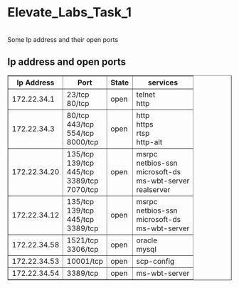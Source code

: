 # Elevate_Labs_Task_1

<br>
<!DOCTYPE html>
<html>
<head>
  <tittle>Some Ip address and their open ports</tittle>
</head>
<body>
  <h2>Ip address and open ports</h2>
  <table border="1">
    <tr>
      <th>Ip Address</th>
      <th>Port</th>
      <th>State</th>
      <th>services</th>
    </tr>
    <tr>
      <td>172.22.34.1</td>
      <td>23/tcp <br>80/tcp</td>
      <td>open</td>
       <td>telnet<br> http</td>
    <tr>
      <td>172.22.34.3</td>
      <td>80/tcp<br>443/tcp<br>554/tcp <br>8000/tcp<br></td>
      <td>open</td>
      <td>http<br>https<br>rtsp<br>http-alt</td>
       </tr>
    <tr>
    <td>172.22.34.20</td>
    <td>
    135/tcp <br>139/tcp<br>445/tcp<br>3389/tcp<br>7070/tcp</td>
    <td>open</td>
    <td>msrpc<br>netbios-ssn<br>microsoft-ds<br>ms-wbt-server<br> realserver
    </td>
  </tr>
  <tr>
  <td> 172.22.34.12</td>
<td>135/tcp<br> 139/tcp<br>445/tcp <br> 3389/tcp</td>
<td>open</td>  
<td>msrpc
<br>  netbios-ssn
 <br>  microsoft-ds
<br>  ms-wbt-server
</td>
</tr>
<td> 172.22.34.58
</td>
<td>
1521/tcp <br>3306/tcp</td><td>open </td> 
   <td> oracle<br>
    mysql</td></tr>
    <tr>
      <td>172.22.34.53
      </td>
<td>10001/tcp</td><td>open</td>  <td> scp-config</td>
    </tr> 
  <tr>
  <td> 172.22.34.54</td>
<td>
3389/tcp </td><td>open</td> <td> ms-wbt-server</td></tr></table>
</body>
</html>

